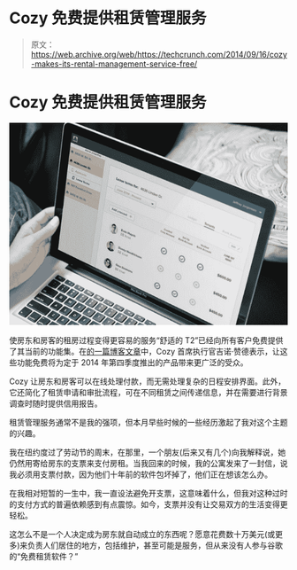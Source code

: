 # Cozy 免费提供租赁管理服务 

> 原文：<https://web.archive.org/web/https://techcrunch.com/2014/09/16/cozy-makes-its-rental-management-service-free/>

# Cozy 免费提供租赁管理服务

![Cozy rental software](img/50fce7e9c888be5add5e966633e32703.png)

使房东和房客的租房过程变得更容易的服务“舒适的 T2”已经向所有客户免费提供了其当前的功能集。在[的一篇博客文章](https://web.archive.org/web/20221207195835/https://cozy.co/introducing-free-cozy/)中，Cozy 首席执行官吉诺·赞德表示，让这些功能免费将为定于 2014 年第四季度推出的产品带来更广泛的受众。

Cozy 让房东和房客可以在线处理付款，而无需处理复杂的日程安排界面。此外，它还简化了租赁申请和审批流程，可在不同租赁之间传递信息，并在需要进行背景调查时随时提供信用报告。

租赁管理服务通常不是我的强项，但本月早些时候的一些经历激起了我对这个主题的兴趣。

我在纽约度过了劳动节的周末，在那里，一个朋友(后来又有几个)向我解释说，她仍然用寄给房东的支票来支付房租。当我回来的时候，我的公寓发来了一封信，说我必须用支票付款，因为他们十年前的软件包坏掉了，他们正在想该怎么办。

在我相对短暂的一生中，我一直设法避免开支票，这意味着什么，但我对这种过时的支付方式的普遍依赖感到有点震惊。如今，支票并没有让交易双方的生活变得更轻松。

这怎么不是一个人决定成为房东就自动成立的东西呢？愿意花费数十万美元(或更多)来负责人们居住的地方，包括维护，甚至可能是服务，但从来没有人参与谷歌的“免费租赁软件？”